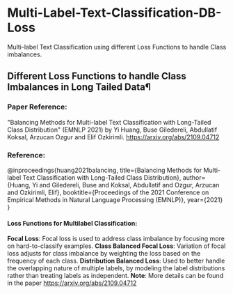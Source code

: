 # Multi-Label-Text-Classification-DB-Loss
Multi-label Text Classification using different Loss Functions to handle Class imbalances.

## Different Loss Functions to handle Class Imbalances in Long Tailed Data¶
### Paper Reference: 
"Balancing Methods for Multi-label Text Classification with Long-Tailed Class Distribution" (EMNLP 2021) by Yi Huang, Buse Giledereli, Abdullatif Koksal, Arzucan Ozgur and Elif Ozkirimli. https://arxiv.org/abs/2109.04712

### Reference:
@inproceedings{huang2021balancing, title={Balancing Methods for Multi-label Text Classification with Long-Tailed Class Distribution}, author={Huang, Yi and Giledereli, Buse and Koksal, Abdullatif and Ozgur, Arzucan and Ozkirimli, Elif}, booktitle={Proceedings of the 2021 Conference on Empirical Methods in Natural Language Processing (EMNLP)}, year={2021} }

#### Loss Functions for Multilabel Classification:
**Focal Loss**: Focal loss is used to address class imbalance by focusing more on hard-to-classify examples.
**Class Balanced Focal Loss**: Variation of focal loss adjusts for class imbalance by weighting the loss based on the frequency of each class.
**Distribution Balanced Loss**: Used to better handle the overlapping nature of multiple labels, by modeling the label distributions rather than treating labels as independent.
**Note**: More details can be found in the paper https://arxiv.org/abs/2109.04712
